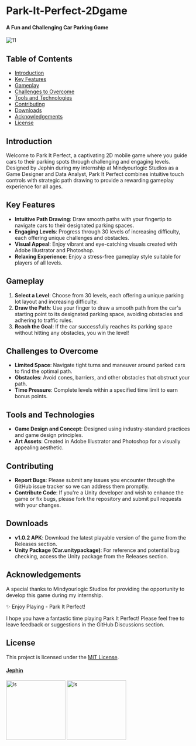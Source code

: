 # Park-It-Perfect-2Dgame
#### A Fun and Challenging Car Parking Game

![11](https://github.com/jephinTJ/Park-It-Perfect-2Dgame/assets/142671149/94a31b9c-4e83-47f3-a812-c60ff828c269)

## Table of Contents
- [Introduction](#introduction)
- [Key Features](#key-features)
- [Gameplay](#gameplay)
- [Challenges to Overcome](#challenges-to-overcome)
- [Tools and Technologies](#tools-and-technologies)
- [Contributing](#contributing)
- [Downloads](#downloads)
- [Acknowledgements](#acknowledgements)
- [License](#license)

## Introduction

Welcome to Park It Perfect, a captivating 2D mobile game where you guide cars to their parking spots through challenging and engaging levels. Designed by Jephin during my internship at Mindyourlogic Studios as a Game Designer and Data Analyst, Park It Perfect combines intuitive touch controls with strategic path drawing to provide a rewarding gameplay experience for all ages.

## Key Features

- **Intuitive Path Drawing**: Draw smooth paths with your fingertip to navigate cars to their designated parking spaces.
- **Engaging Levels**: Progress through 30 levels of increasing difficulty, each offering unique challenges and obstacles.
- **Visual Appeal**: Enjoy vibrant and eye-catching visuals created with Adobe Illustrator and Photoshop.
- **Relaxing Experience**: Enjoy a stress-free gameplay style suitable for players of all levels.

## Gameplay

1. **Select a Level**: Choose from 30 levels, each offering a unique parking lot layout and increasing difficulty.
2. **Draw the Path**: Use your finger to draw a smooth path from the car's starting point to its designated parking space, avoiding obstacles and adhering to traffic rules.
3. **Reach the Goal**: If the car successfully reaches its parking space without hitting any obstacles, you win the level!

## Challenges to Overcome

- **Limited Space**: Navigate tight turns and maneuver around parked cars to find the optimal path.
- **Obstacles**: Avoid cones, barriers, and other obstacles that obstruct your path.
- **Time Pressure**: Complete levels within a specified time limit to earn bonus points.

## Tools and Technologies

- **Game Design and Concept**: Designed using industry-standard practices and game design principles.
- **Art Assets**: Created in Adobe Illustrator and Photoshop for a visually appealing aesthetic.

## Contributing

- **Report Bugs**: Please submit any issues you encounter through the GitHub issue tracker so we can address them promptly.
- **Contribute Code**: If you're a Unity developer and wish to enhance the game or fix bugs, please fork the repository and submit pull requests with your changes.

## Downloads

- **v1.0.2 APK**: Download the latest playable version of the game from the Releases section.
- **Unity Package (Car.unitypackage)**: For reference and potential bug checking, access the Unity package from the Releases section.

## Acknowledgements

A special thanks to Mindyourlogic Studios for providing the opportunity to develop this game during my internship.

✨ Enjoy Playing - Park It Perfect!

I hope you have a fantastic time playing Park It Perfect! Please feel free to leave feedback or suggestions in the GitHub Discussions section.

## License

This project is licensed under the [MIT License](https://github.com/git/git-scm.com/blob/main/MIT-LICENSE.txt).

#### [Jephin](https://github.com/jephinTJ)

<img width="162" alt="ls" src="https://github.com/jephinTJ/Park-It-Perfect-2Dgame/assets/142671149/8928ae6b-b250-44fd-83aa-9dbf2e874c8f">
<img width="162" alt="ls" src="https://github.com/jephinTJ/Park-It-Perfect-2Dgame/assets/142671149/da1a96a5-2217-4fdf-8348-f52405090703">
